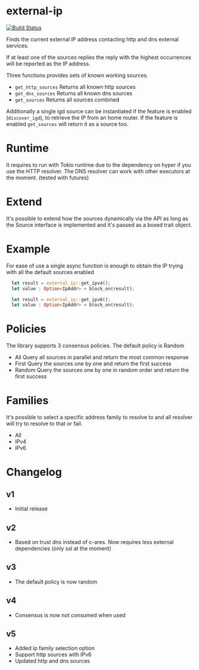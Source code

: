 # external-ip

[![Build Status](https://travis-ci.com/mellon85/external-ip.svg?branch=master)](https://travis-ci.com/mellon85/external-ip) 

Finds the current external IP address contacting http and dns external
services.

If at least one of the sources replies the reply with the highest occurrences
will be reported as the IP address.

Three functions provides sets of known working sources.

* `get_http_sources`
  Returns all known http sources
* `get_dns_sources`
  Returns all known dns sources
* `get_sources`
  Returns all sources combined

Additionally a single igd source can be instantiated if the feature is enabled
(`discover_igd`), to retrieve the IP from an home router.
If the feature is enabled `get_sources` will return it as a source too.


# Runtime

It requires to run with Tokio runtime due to the dependency on hyper if you use the HTTP resolver.
The DNS resolver can work with other executors at the moment. (tested with futures)

# Extend

It's possible to extend how the sources dynamically via the API as long as the
Source interface is implemented and it's passed as a boxed trait object.

# Example

For ease of use a single async function is enough to obtain the IP trying with
all the default sources enabled

```rust
  let result = external_ip::get_ipv4();
  let value : Option<IpAddr> = block_on(result);

```

```rust
  let result = external_ip::get_ipv6();
  let value : Option<IpAddr> = block_on(result);

```

# Policies

The library supports 3 consensus policies. The default policy is Random

- All
  Query all sources in parallel and return the most common response
- First
  Query the sources one by one and return the first success
- Random
  Query the sources one by one in random order and return the first success

# Families

It's possible to select a specific address family to resolve to and all resolver will try to resolve to that or fail.
- All
- IPv4
- IPv6

# Changelog

## v1

- Initial release

## v2

- Based on trust dns instead of c-ares. Now requires less external dependencies (only ssl at the moment)

## v3

- The default policy is now random

## v4

- Consensus is now not consumed when used

## v5

- Added ip family selection option
- Support http sources with IPv6
- Updated http and dns sources
